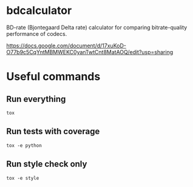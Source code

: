 bdcalculator
===================

BD-rate (Bjontegaard Delta rate) calculator for comparing bitrate-quality performance of codecs.

https://docs.google.com/document/d/17xuKoD-O77b9c5CqYntMBMWEKC0yanTwtCnt8MatAOQ/edit?usp=sharing

# Useful commands

## Run everything

```
tox
```

## Run tests with coverage

```
tox -e python
```

## Run style check only

```
tox -e style
```
